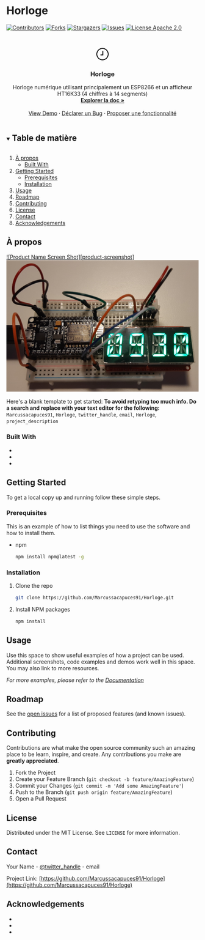 # Horloge

<!--
*** Thanks for checking out the Best-README-Template. If you have a suggestion
*** that would make this better, please fork the repo and create a pull request
*** or simply open an issue with the tag "enhancement".
*** Thanks again! Now go create something AMAZING! :D
***
***
***
*** To avoid retyping too much info. Do a search and replace for the following:
*** github_username, repo_name, twitter_handle, email, project_title, project_description
-->



<!-- PROJECT SHIELDS -->
<!--
*** I'm using markdown "reference style" links for readability.
*** Reference links are enclosed in brackets [ ] instead of parentheses ( ).
*** See the bottom of this document for the declaration of the reference variables
*** for contributors-url, forks-url, etc. This is an optional, concise syntax you may use.
*** https://www.markdownguide.org/basic-syntax/#reference-style-links
-->
[![Contributors][contributors-shield]][contributors-url]
[![Forks][forks-shield]][forks-url]
[![Stargazers][stars-shield]][stars-url]
[![Issues][issues-shield]][issues-url]
[![License Apache 2.0][license-shield]][license-url]

<!-- [![LinkedIn][linkedin-shield]][linkedin-url] -->



<!-- PROJECT LOGO -->
<br />
<p align="center">
  <a href="https://github.com/Marcussacapuces91/Horloge">
    <img src="horloge.png" alt="Logo Horloge" width="32" height="32">
  </a>

  <h3 align="center">Horloge</h3>

  <p align="center">
    Horloge numérique utilisant principalement un ESP8266 et un afficheur HT16K33 (4 chiffres à 14 segments)
    <br />
    <a href="https://github.com/Marcussacapuces91/Horloge"><strong>Explorer la doc »</strong></a>
    <br />
    <br />
    <a href="https://github.com/Marcussacapuces91/Horloge">View Demo</a>
    ·
    <a href="https://github.com/Marcussacapuces91/Horloge/issues">Déclarer un Bug</a>
    ·
    <a href="https://github.com/Marcussacapuces91/Horloge/issues">Proposer une fonctionnalité</a>
  </p>
</p>



<!-- TABLE OF CONTENTS -->
<details open="open">
  <summary><h2 style="display: inline-block">Table de matière</h2></summary>
  <ol>
    <li>
      <a href="#about-the-project">À propos</a>
      <ul>
        <li><a href="#built-with">Built With</a></li>
      </ul>
    </li>
    <li>
      <a href="#getting-started">Getting Started</a>
      <ul>
        <li><a href="#prerequisites">Prerequisites</a></li>
        <li><a href="#installation">Installation</a></li>
      </ul>
    </li>
    <li><a href="#usage">Usage</a></li>
    <li><a href="#roadmap">Roadmap</a></li>
    <li><a href="#contributing">Contributing</a></li>
    <li><a href="#license">License</a></li>
    <li><a href="#contact">Contact</a></li>
    <li><a href="#acknowledgements">Acknowledgements</a></li>
  </ol>
</details>



<!-- ABOUT THE PROJECT -->
## À propos

[![Product Name Screen Shot][product-screenshot]](https://example.com)
![](20210330_093010.jpg)



Here's a blank template to get started:
**To avoid retyping too much info. Do a search and replace with your text editor for the following:**
`Marcussacapuces91`, `Horloge`, `twitter_handle`, `email`, `Horloge`, `project_description`


### Built With

* []()
* []()
* []()



<!-- GETTING STARTED -->
## Getting Started

To get a local copy up and running follow these simple steps.

### Prerequisites

This is an example of how to list things you need to use the software and how to install them.
* npm
  ```sh
  npm install npm@latest -g
  ```

### Installation

1. Clone the repo
   ```sh
   git clone https://github.com/Marcussacapuces91/Horloge.git
   ```
2. Install NPM packages
   ```sh
   npm install
   ```



<!-- USAGE EXAMPLES -->
## Usage

Use this space to show useful examples of how a project can be used. Additional screenshots, code examples and demos work well in this space. You may also link to more resources.

_For more examples, please refer to the [Documentation](https://example.com)_



<!-- ROADMAP -->
## Roadmap

See the [open issues](https://github.com/Marcussacapuces91/Horloge/issues) for a list of proposed features (and known issues).



<!-- CONTRIBUTING -->
## Contributing

Contributions are what make the open source community such an amazing place to be learn, inspire, and create. Any contributions you make are **greatly appreciated**.

1. Fork the Project
2. Create your Feature Branch (`git checkout -b feature/AmazingFeature`)
3. Commit your Changes (`git commit -m 'Add some AmazingFeature'`)
4. Push to the Branch (`git push origin feature/AmazingFeature`)
5. Open a Pull Request



<!-- LICENSE -->
## License

Distributed under the MIT License. See `LICENSE` for more information.



<!-- CONTACT -->
## Contact

Your Name - [@twitter_handle](https://twitter.com/twitter_handle) - email

Project Link: [https://github.com/Marcussacapuces91/Horloge](https://github.com/Marcussacapuces91/Horloge)



<!-- ACKNOWLEDGEMENTS -->
## Acknowledgements

* []()
* []()
* []()





<!-- MARKDOWN LINKS & IMAGES -->
<!-- https://www.markdownguide.org/basic-syntax/#reference-style-links -->
[contributors-shield]: https://img.shields.io/github/contributors/Marcussacapuces91/repo.svg?style=for-the-badge
[contributors-url]: https://github.com/Marcussacapuces91/repo/graphs/contributors
[forks-shield]: https://img.shields.io/github/forks/Marcussacapuces91/repo.svg?style=for-the-badge
[forks-url]: https://github.com/Marcussacapuces91/repo/network/members
[stars-shield]: https://img.shields.io/github/stars/Marcussacapuces91/repo.svg?style=for-the-badge
[stars-url]: https://github.com/Marcussacapuces91/repo/stargazers
[issues-shield]: https://img.shields.io/github/issues/Marcussacapuces91/repo.svg?style=for-the-badge
[issues-url]: https://github.com/Marcussacapuces91/repo/issues
[license-shield]: https://img.shields.io/github/license/Marcussacapuces91/repo.svg?style=for-the-badge
[license-url]: https://github.com/Marcussacapuces91/repo/blob/master/LICENSE.txt
[linkedin-shield]: https://img.shields.io/badge/-LinkedIn-black.svg?style=for-the-badge&logo=linkedin&colorB=555
[linkedin-url]: https://linkedin.com/in/Marcussacapuces91
